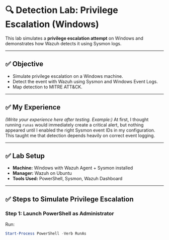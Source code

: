 # 🔍 Detection Lab: Privilege Escalation (Windows)

This lab simulates a **privilege escalation attempt** on Windows and demonstrates how Wazuh detects it using Sysmon logs.

---

## ✅ Objective
- Simulate privilege escalation on a Windows machine.
- Detect the event with Wazuh using Sysmon and Windows Event Logs.
- Map detection to MITRE ATT&CK.

---

## ✅ My Experience
*(Write your experience here after testing. Example:)*
At first, I thought running `runas` would immediately create a critical alert, but nothing appeared until I enabled the right Sysmon event IDs in my configuration. This taught me that detection depends heavily on correct event logging.

---

## ✅ Lab Setup
- **Machine:** Windows with Wazuh Agent + Sysmon installed
- **Manager:** Wazuh on Ubuntu
- **Tools Used:** PowerShell, Sysmon, Wazuh Dashboard

---

## ✅ Steps to Simulate Privilege Escalation

### **Step 1: Launch PowerShell as Administrator**
Run:
```powershell
Start-Process PowerShell -Verb RunAs

